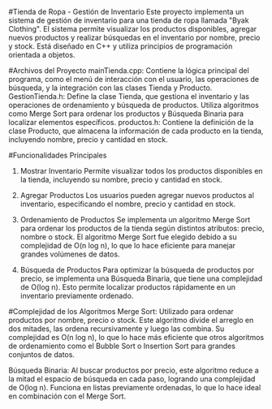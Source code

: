 #Tienda de Ropa - Gestión de Inventario
Este proyecto implementa un sistema de gestión de inventario para una tienda de ropa llamada "Byak Clothing". El sistema permite visualizar los productos disponibles, agregar nuevos productos y realizar búsquedas en el inventario por nombre, precio y stock. Está diseñado en C++ y utiliza principios de programación orientada a objetos.

#Archivos del Proyecto
mainTienda.cpp: Contiene la lógica principal del programa, como el menú de interacción con el usuario, las operaciones de búsqueda, y la integración con las clases Tienda y Producto.
GestionTienda.h: Define la clase Tienda, que gestiona el inventario y las operaciones de ordenamiento y búsqueda de productos. Utiliza algoritmos como Merge Sort para ordenar los productos y Búsqueda Binaria para localizar elementos específicos.
productos.h: Contiene la definición de la clase Producto, que almacena la información de cada producto en la tienda, incluyendo nombre, precio y cantidad en stock.

#Funcionalidades Principales
1. Mostrar Inventario
Permite visualizar todos los productos disponibles en la tienda, incluyendo su nombre, precio y cantidad en stock.

2. Agregar Productos
Los usuarios pueden agregar nuevos productos al inventario, especificando el nombre, precio y cantidad en stock.

3. Ordenamiento de Productos
Se implementa un algoritmo Merge Sort para ordenar los productos de la tienda según distintos atributos: precio, nombre o stock. El algoritmo Merge Sort fue elegido debido a su complejidad de O(n log n), lo que lo hace eficiente para manejar grandes volúmenes de datos.

4. Búsqueda de Productos
Para optimizar la búsqueda de productos por precio, se implementa una Búsqueda Binaria, que tiene una complejidad de O(log n). Esto permite localizar productos rápidamente en un inventario previamente ordenado.

#Complejidad de los Algoritmos
Merge Sort: Utilizado para ordenar productos por nombre, precio o stock. Este algoritmo divide el arreglo en dos mitades, las ordena recursivamente y luego las combina. Su complejidad es O(n log n), lo que lo hace más eficiente que otros algoritmos de ordenamiento como el Bubble Sort o Insertion Sort para grandes conjuntos de datos.

Búsqueda Binaria: Al buscar productos por precio, este algoritmo reduce a la mitad el espacio de búsqueda en cada paso, logrando una complejidad de O(log n). Funciona en listas previamente ordenadas, lo que lo hace ideal en combinación con el Merge Sort.
